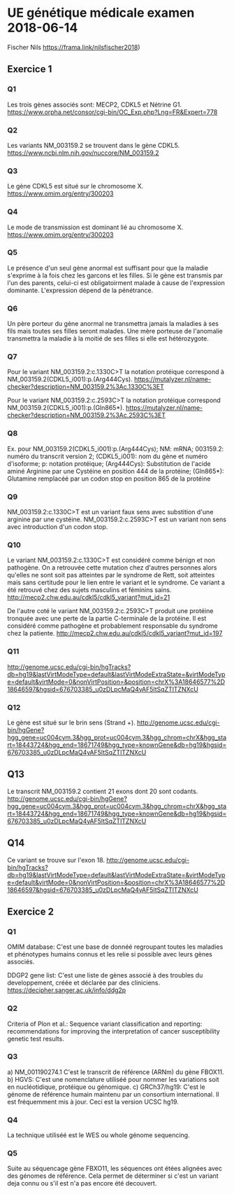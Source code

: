 # UE génétique médicale examen 2018-06-14
Fischer Nils
https://frama.link/nilsfischer2018)

## Exercice 1
### Q1
Les trois gènes associés sont: MECP2, CDKL5 et Nétrine G1.
https://www.orpha.net/consor/cgi-bin/OC_Exp.php?Lng=FR&Expert=778

### Q2
Les variants NM_003159.2 se trouvent dans le gène CDKL5.
https://www.ncbi.nlm.nih.gov/nuccore/NM_003159.2

### Q3
Le gène CDKL5 est situé sur le chromosome X.
https://www.omim.org/entry/300203

### Q4
Le mode de transmission est dominant lié au chromosome X.
https://www.omim.org/entry/300203

### Q5
Le présence d'un seul gène anormal est suffisant pour que la maladie s'exprime à la fois chez les garcons et les filles. Si le gène est transmis par l'un des parents, celui-ci est obligatoirment malade à cause de l'expression dominante. L'expression dépend de la pénétrance.

### Q6
Un père porteur du gène anormal ne transmettra jamais la maladies à ses fils mais toutes ses filles seront malades. Une mère porteuse de l'anomalie transmettra la maladie à la moitié de ses filles si elle est hétérozygote.

### Q7
Pour le variant NM_003159.2:c.1330C>T la notation protéique correspond à NM_003159.2(CDKL5_i001):p.(Arg444Cys).
https://mutalyzer.nl/name-checker?description=NM_003159.2%3Ac.1330C%3ET

Pour le variant NM_003159.2:c.2593C>T la notation protéique correspond NM_003159.2(CDKL5_i001):p.(Gln865*).
https://mutalyzer.nl/name-checker?description=NM_003159.2%3Ac.2593C%3ET

### Q8
Ex. pour NM_003159.2(CDKL5_i001):p.(Arg444Cys);
NM: mRNA;
003159.2: numéro du transcrit version 2;
(CDKL5_i001): nom du gène et numéro d'isoforme;
p: notation protéique;
(Arg444Cys): Substitution de l'acide aminé Arginine par une Cystéine en position 444 de la protéine;
(Gln865*): Glutamine remplacéé par un codon stop en position 865 de la protéine

### Q9
NM_003159.2:c.1330C>T est un variant faux sens avec substition d'une arginine par une cystéine.
NM_003159.2:c.2593C>T est un variant non sens avec introduction d'un codon stop.

### Q10
Le variant NM_003159.2:c.1330C>T est considéré comme bénign et non pathogène. On a retrouvée cette mutation chez d'autres personnes alors qu'elles ne sont soit pas atteintes par le syndrome de Rett, soit atteintes mais sans certitude pour le lien entre le variant et le syndrome. Ce variant a été retrouvé chez des sujets masculins et féminins sains.
http://mecp2.chw.edu.au/cdkl5/cdkl5_variant?mut_id=21

De l'autre coté le variant NM_003159.2:c.2593C>T produit une protéine tronquée avec une perte de la partie C-terminale de la protéine. Il est considéré comme pathogène et probablement responsable du syndrome chez la patiente.
http://mecp2.chw.edu.au/cdkl5/cdkl5_variant?mut_id=197

### Q11
http://genome.ucsc.edu/cgi-bin/hgTracks?db=hg19&lastVirtModeType=default&lastVirtModeExtraState=&virtModeType=default&virtMode=0&nonVirtPosition=&position=chrX%3A18646577%2D18646597&hgsid=676703385_u0zDLpcMaQ4yAF5ltSqZTlTZNXcU

### Q12
Le gène est situé sur le brin sens (Strand +).
http://genome.ucsc.edu/cgi-bin/hgGene?hgg_gene=uc004cym.3&hgg_prot=uc004cym.3&hgg_chrom=chrX&hgg_start=18443724&hgg_end=18671749&hgg_type=knownGene&db=hg19&hgsid=676703385_u0zDLpcMaQ4yAF5ltSqZTlTZNXcU

## Q13
Le transcrit  NM_003159.2 contient 21 exons dont 20 sont codants.
http://genome.ucsc.edu/cgi-bin/hgGene?hgg_gene=uc004cym.3&hgg_prot=uc004cym.3&hgg_chrom=chrX&hgg_start=18443724&hgg_end=18671749&hgg_type=knownGene&db=hg19&hgsid=676703385_u0zDLpcMaQ4yAF5ltSqZTlTZNXcU

## Q14
Ce variant se trouve sur l'exon 18.
http://genome.ucsc.edu/cgi-bin/hgTracks?db=hg19&lastVirtModeType=default&lastVirtModeExtraState=&virtModeType=default&virtMode=0&nonVirtPosition=&position=chrX%3A18646577%2D18646597&hgsid=676703385_u0zDLpcMaQ4yAF5ltSqZTlTZNXcU



## Exercice 2
### Q1
OMIM database: C'est une base de donnéé regroupant toutes les maladies et phénotypes humains connus et les relie si possible avec leurs gènes associés.

DDGP2 gene list: C'est une liste de gènes associé à des troubles du developpement, créée et déclarée par des cliniciens.
https://decipher.sanger.ac.uk/info/ddg2p

### Q2
Criteria of Plon et al.: 
Sequence variant classification and reporting: recommendations for improving the interpretation of cancer susceptibility genetic test results.

### Q3
a) NM_001190274.1 C'est le transcrit de référence (ARNm) du gène FBOX11.
b) HGVS: C'est une nomenclature utiliséé pour nommer les variations soit en nucléotidique, protéique ou génomique.
c) GRCh37/hg19: C'est le génome de référence humain maintenu par un consortium international. Il est fréquemment mis à jour. Ceci est la version UCSC hg19.

### Q4
La technique utiliséé est le WES ou whole génome sequencing.

### Q5
Suite au séquencage gène FBXO11, les séquences ont étées alignées avec des génomes de référence. Cela permet de déterminer si c'est un variant deja connu ou s'il est n'a pas encore été decouvert.

